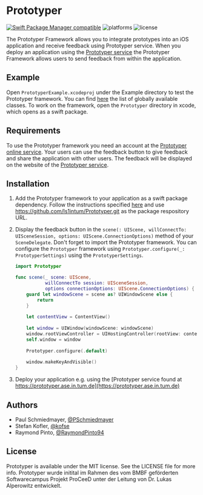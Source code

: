 # Prototyper

[![Swift Package Manager compatible](https://img.shields.io/badge/Swift%20Package%20Manager-compatible-brightgreen.svg)](https://github.com/apple/swift-package-manager)
![platforms](https://img.shields.io/cocoapods/p/Prototyper)
![license](https://img.shields.io/github/license/ls1intum/prototyper)

The Prototyper Framework allows you to integrate prototypes into an iOS application and receive feedback using Prototyper service. When you deploy an application using the [Prototyper service](https://prototyper-bruegge.in.tum.de) the Prototyper Framework allows users to send feedback from within the application.

## Example

Open `PrototyperExample.xcodeproj` under the Example directory to test the Prototyper framework. You can find [here](https://ls1intum.github.io/Prototyper/docs/Classes) the list of globally available classes. To work on the framework, open the `Prototyper` directory in xcode, which opens as a swift package. 

## Requirements

To use the Prototyper framework you need an account at the [Prototyper online service](https://prototyper-bruegge.in.tum.de).
Your users can use the feedback button to give feedback and share the application with other users. The feedback will be displayed on the website of the [Prototyper service](https://prototyper-bruegge.in.tum.de).

## Installation

1. Add the Prototyper framework to your application as a swift package dependency. Follow the instructions specified [here](https://developer.apple.com/documentation/xcode/adding_package_dependencies_to_your_app) and use https://github.com/ls1intum/Prototyper.git as the package respository URL.

2. Display the feedback button in the `scene(: UIScene, willConnectTo: UISceneSession, options: UIScene.ConnectionOptions)` method of your `SceneDelegate`. Don't forget to import the Prototyper framework. You can configure the `Prototyper` framework using `Prototyper.configure(_: PrototyperSettings)` using the `PrototyperSettings`.

    ```swift
    import Prototyper
    ```

    ```swift
    func scene(_ scene: UIScene,
               willConnectTo session: UISceneSession,
               options connectionOptions: UIScene.ConnectionOptions) {
        guard let windowScene = scene as? UIWindowScene else {
            return
        }
        
        let contentView = ContentView()
        
        let window = UIWindow(windowScene: windowScene)
        window.rootViewController = UIHostingController(rootView: contentView)
        self.window = window
        
        Prototyper.configure(.default)
        
        window.makeKeyAndVisible()
    }
    ```
3. Deploy your application e.g. using the [Prototyper service found at https://prototyper.ase.in.tum.de](https://prototyper.ase.in.tum.de)

## Authors

- Paul Schmiedmayer, [@PSchmiedmayer](https://twitter.com/pschmiedmayer)
- Stefan Kofler, [@kofse](https://twitter.com/kofse)
- Raymond Pinto, [@RaymondPinto94](https://twitter.com/RaymondPinto94)

## License

Prototyper is available under the MIT license. See the LICENSE file for more info.
Prototyper wurde initital im Rahmen des vom BMBF geförderten Softwarecampus Projekt ProCeeD unter der Leitung von Dr. Lukas Alperowitz entwickelt.
